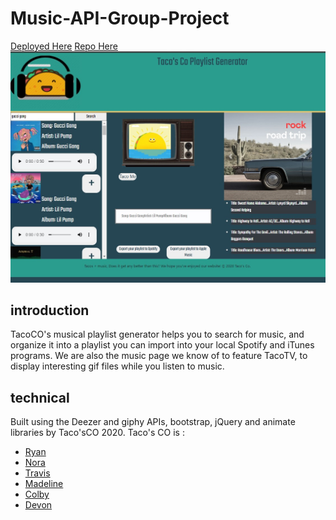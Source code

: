 # Music-API-Group-Project
[Deployed Here](https://noracurcio.github.io/Music-API-Group-Project/)
[Repo Here](https://github.com/noracurcio/Music-API-Group-Project.git)
![Screenshot Here](images\screenshot.jpg)

## introduction
TacoCO's musical playlist generator helps you to search for music, and organize it into a playlist you can import into your local Spotify and iTunes programs. We are also the music page we know of to feature TacoTV, to display interesting gif files while you listen to music.

## technical
Built using the Deezer and giphy APIs, bootstrap, jQuery and animate libraries by Taco'sCO 2020.
Taco's CO is :
* [Ryan](https://github.com/ryanwit)
* [Nora](https://github.com/noracurcio)
* [Travis](https://github.com/TravCook)
* [Madeline](https://github.com/MadelineCowell)
* [Colby](https://github.com/ctrahan94)
* [Devon](https://github.com/devonp702)